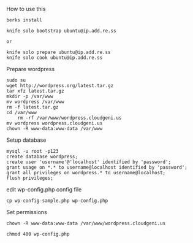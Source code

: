 How to use this

	berks install
	
	knife solo bootstrap ubuntu@ip.add.re.ss

	or 
	
	knife solo prepare ubuntu@ip.add.re.ss
	knife solo cook ubuntu@ip.add.re.ss

Prepare wordpress

	sudo su
	wget http://wordpress.org/latest.tar.gz  
	tar xfz latest.tar.gz
	mkdir -p /var/www
	mv wordpress /var/www
	rm -f latest.tar.gz  
	cd /var/www
        rm -rf /var/www/wordpress.cloudgeni.us
	mv wordpress wordpress.cloudgeni.us
	chown -R www-data:www-data /var/www

Setup database

	mysql -u root -p123
	create database wordpress;  
	create user 'username'@'localhost' identified by 'password'; 
	grant usage on *.* to username@localhost identified by 'password';  
	grant all privileges on wordpress.* to username@localhost;
	flush privileges;

edit wp-config.php config file

	cp wp-config-sample.php wp-config.php

Set permissions

    chown -R www-data:www-data /var/www/wordpress.cloudgeni.us

    chmod 400 wp-config.php

